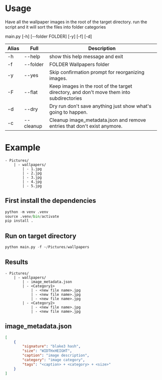 # Usage

Have all the wallpaper images in the root of the target directory.
run the script and it will sort the files into folder categories

main.py [-h] [--folder FOLDER] [-y] [-f] [-d]

| Alias | Full      | Description                                                                              |
| ----- | --------- | ---------------------------------------------------------------------------------------- |
| -h    | --help    | show this help message and exit                                                          |
| -f    | --folder  | FOLDER Wallpapers folder                                                                 |
| -y    | --yes     | Skip confirmation prompt for reorganizing images.                                        |
| -F    | --flat    | Keep images in the root of the target directory, and don't move them into subdirectories |
| -d    | --dry     | Dry run don't save anything just show what's going to happen.                            |
| -c    | --cleanup | Cleanup image_metadata.json and remove entries that don't exist anymore.                 |

# Example

```
- Pictures/
    | - wallpapers/
        | - 1.jpg
        | - 2.jpg
        | - 3.jpg
        | - 4.jpg
        | - 5.jpg
```

## First install the dependencies

```python
python -m venv .venv
source .venv/bin/activate
pip install .
```

## Run on target directory

```python
python main.py -f ~/Pictures/wallpapers
```

## Results

```
- Pictures/
    | - wallpapers/
        | - image_metadata.json
        | - <Category1>
            | - <new file name>.jpg
            | - <new file name>.jpg
            | - <new file name>.jpg
        | - <Category2>
            | - <new file name>.jpg
            | - <new file name>.jpg
```

## image_metadata.json

```json
[
    {
        "signature": "blake3 hash",
        "size": "WIDTHxHEIGHT",
        "caption": "image description",
        "category": "image category",
        "tags": "<caption> + <category> + <size>"
    }
]
```
